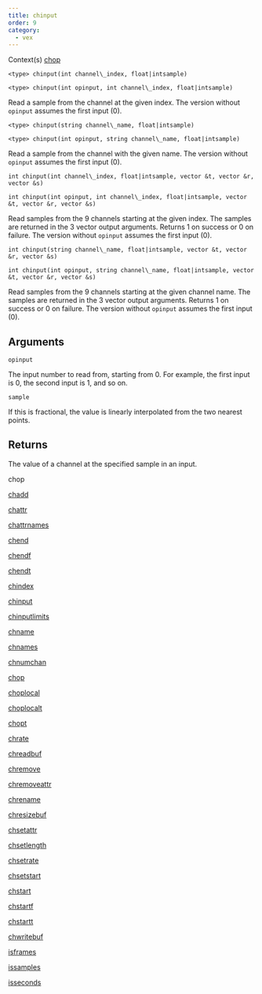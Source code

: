 ```yaml
---
title: chinput
order: 9
category:
  - vex
---
```


Context(s)
[chop](../contexts/chop.html)

`<type> chinput(int channel\_index, float|intsample)`

`<type> chinput(int opinput, int channel\_index, float|intsample)`

Read a sample from the channel at the given index.
The version without `opinput` assumes the first input (0).

`<type> chinput(string channel\_name, float|intsample)`

`<type> chinput(int opinput, string channel\_name, float|intsample)`

Read a sample from the channel with the given name.
The version without `opinput` assumes the first input (0).

`int chinput(int channel\_index, float|intsample, vector &t, vector &r, vector &s)`

`int chinput(int opinput, int channel\_index, float|intsample, vector &t, vector &r, vector &s)`

Read samples from the 9 channels starting at the given index.
The samples are returned in the 3 vector output arguments.
Returns 1 on success or 0 on failure.
The version without `opinput` assumes the first input (0).

`int chinput(string channel\_name, float|intsample, vector &t, vector &r, vector &s)`

`int chinput(int opinput, string channel\_name, float|intsample, vector &t, vector &r, vector &s)`

Read samples from the 9 channels starting at the given channel name.
The samples are returned in the 3 vector output arguments.
Returns 1 on success or 0 on failure.
The version without `opinput` assumes the first input (0).

## Arguments

`opinput`

The input number to read from, starting from 0. For example, the first input is 0, the second input is 1, and so on.

`sample`

If this is fractional, the value is linearly interpolated from the
two nearest points.

## Returns

The value of a channel at the specified sample in an input.

chop

[chadd](chadd.html)

[chattr](chattr.html)

[chattrnames](chattrnames.html)

[chend](chend.html)

[chendf](chendf.html)

[chendt](chendt.html)

[chindex](chindex.html)

[chinput](chinput.html)

[chinputlimits](chinputlimits.html)

[chname](chname.html)

[chnames](chnames.html)

[chnumchan](chnumchan.html)

[chop](chop.html)

[choplocal](choplocal.html)

[choplocalt](choplocalt.html)

[chopt](chopt.html)

[chrate](chrate.html)

[chreadbuf](chreadbuf.html)

[chremove](chremove.html)

[chremoveattr](chremoveattr.html)

[chrename](chrename.html)

[chresizebuf](chresizebuf.html)

[chsetattr](chsetattr.html)

[chsetlength](chsetlength.html)

[chsetrate](chsetrate.html)

[chsetstart](chsetstart.html)

[chstart](chstart.html)

[chstartf](chstartf.html)

[chstartt](chstartt.html)

[chwritebuf](chwritebuf.html)

[isframes](isframes.html)

[issamples](issamples.html)

[isseconds](isseconds.html)
